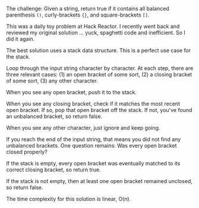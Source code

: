 The challenge: Given a string, return true if it contains all balanced parenthesis ```()```, curly-brackets ```{}```, and square-brackets ```[]```.

This was a daily toy problem at Hack Reactor. I recently went back and reviewed my original solution ... yuck, spaghetti code and inefficient. So I did it again.

The best solution uses a stack data structure. This is a perfect use case for the stack.

Loop through the input string character by character. At each step, there are three relevant cases: (1) an open bracket of some sort, (2) a closing bracket of some sort, (3) any other character.

When you see any open bracket, push it to the stack.

When you see any closing bracket, check if it matches the most recent open bracket. If so, pop that open bracket off the stack. If not, you've found an unbalanced bracket, so return false.

When you see any other character, just ignore and keep going.

If you reach the end of the input string, that means you did not find any unbalanced brackets. One question remains: Was every open bracket closed properly?

If the stack is empty, every open bracket was eventually matched to its correct closing bracket, so return true.

If the stack is not empty, then at least one open bracket remained unclosed, so return false.

The time complexity for this solution is linear, O(n).
